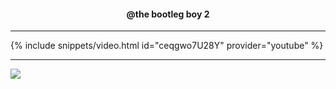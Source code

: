 <h4> <p align="center"> @the bootleg boy 2 </p> </h4>

---

{% include snippets/video.html id="ceqgwo7U28Y" provider="youtube" %}

---

![](https://is.gd/uVvIMS)
